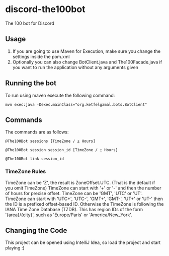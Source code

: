 # discord-the100bot
The 100 bot for Discord

## Usage

1. If you are going to use Maven for Execution, make sure you change the settings inside the pom.xml
2. Optionally you can also change BotClient.java and The100Facade.java if you want to run the application without any arguments given

## Running the bot

To run using maven execute the following command: 

``mvn exec:java -Dexec.mainClass="org.ketfelgamal.bots.BotClient"``

## Commands

The commands are as follows:

``@The100Bot sessions [TimeZone / ± Hours] ``   

``@The100Bot session session_id [TimeZone / ± Hours] ``  

``@The100Bot link session_id``

### TimeZone Rules

TimeZone can be 'Z', the result is ZoneOffset.UTC. (That is the default if you omit TimeZone)
TimeZone can start with '+' or '-' and then the number of hours for precise offset.
TimeZone can be 'GMT', 'UTC' or 'UT'.
TimeZone can start with 'UTC+', 'UTC-', 'GMT+', 'GMT-', 'UT+' or 'UT-' then the ID is a prefixed offset-based ID.
Otherwise the TimeZone is following the IANA Time Zone Database (TZDB). This has region IDs of the form '{area}/{city}', such as 'Europe/Paris' or 'America/New_York'.

## Changing the Code

This project can be opened using IntelliJ Idea, so load the project and start playing :)
